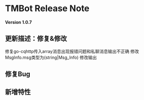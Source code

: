 # TMBot Release Note

#### Version 1.0.7

## 更新描述：修复&修改

修复go-cqhttp传入array消息出现报错问题和私聊消息输出不正确
修改MsgInfo.msg类型为(string|Msg_Info)
修改输出

## 修复Bug

## 新增特性